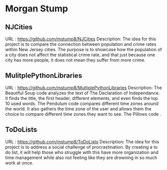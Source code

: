 # Morgan Stump
## NJCities
URL : https://github.com/mstump8/NJCities
Description: The idea for this project is to compare the connection between population and crime rates within New Jersey cities. The purpose is to showcase how the population of a city does not affect the statistical crime rate, and that just because one city has more people, it does not mean they suffer from more crime.



## MulitplePythonLibraries
URL : https://github.com/mstump8/MultiplePythonLibraries
Description: The Beautiful Soup code analyzes the text of The Declaration of Independance. It finds the title, the first header, different elements, and even finds the top 10 used words. The Pendulum code compares different time zones around the world. It also gathers the time zone of the user and allows them the choice to compare different time zones they want to see. The Pillows code .



## ToDoLists
URL : https://github.com/mstump8/ToDoLists
Description: The idea for this project is to address a social challenge of procrastination. By creating a to do list, it will help those who struggle with this have more organization and time management while also not feeling like they are drowning in so much work at once.

